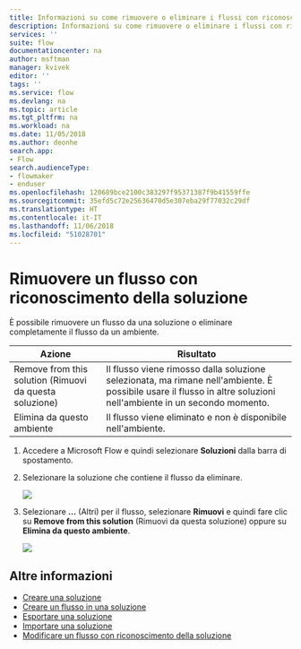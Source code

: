 ```yaml
---
title: Informazioni su come rimuovere o eliminare i flussi con riconoscimento della soluzione | Microsoft Docs
description: Informazioni su come rimuovere o eliminare i flussi con riconoscimento della soluzione.
services: ''
suite: flow
documentationcenter: na
author: msftman
manager: kvivek
editor: ''
tags: ''
ms.service: flow
ms.devlang: na
ms.topic: article
ms.tgt_pltfrm: na
ms.workload: na
ms.date: 11/05/2018
ms.author: deonhe
search.app:
- Flow
search.audienceType:
- flowmaker
- enduser
ms.openlocfilehash: 120689bce2100c383297f95371387f9b41559ffe
ms.sourcegitcommit: 35efd5c72e25636470d5e307eba29f77032c29df
ms.translationtype: HT
ms.contentlocale: it-IT
ms.lasthandoff: 11/06/2018
ms.locfileid: "51028701"
---
```

# <a name="remove-a-solution-aware-flow"></a>Rimuovere un flusso con riconoscimento della soluzione

È possibile rimuovere un flusso da una soluzione o eliminare completamente il flusso da un ambiente.

Azione|Risultato
------|-----------
Remove from this solution (Rimuovi da questa soluzione)|Il flusso viene rimosso dalla soluzione selezionata, ma rimane nell'ambiente. È possibile usare il flusso in altre soluzioni nell'ambiente in un secondo momento.
Elimina da questo ambiente|Il flusso viene eliminato e non è disponibile nell'ambiente.

1. Accedere a Microsoft Flow e quindi selezionare **Soluzioni** dalla barra di spostamento.
1. Selezionare la soluzione che contiene il flusso da eliminare.

   ![](./media/remove-solution-aware-flow/new-flow-inside-solution.png)
   
1. Selezionare **...** (Altri) per il flusso, selezionare **Rimuovi** e quindi fare clic su **Remove from this solution** (Rimuovi da questa soluzione) oppure su **Elimina da questo ambiente**.

   ![](./media/remove-solution-aware-flow/delete-flow-from-solution-options.png)

## <a name="learn-more"></a>Altre informazioni

- [Creare una soluzione](./overview-solution-flows.md)
- [Creare un flusso in una soluzione](./create-flow-solution.md)
- [Esportare una soluzione](./export-flow-solution.md)
- [Importare una soluzione](./import-flow-solution.md)
- [Modificare un flusso con riconoscimento della soluzione](./edit-solution-aware-flow.md)
